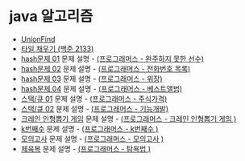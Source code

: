 # java 알고리즘 
  - <a href="https://github.com/koreanstudent/Algorithmus/blob/master/src/main/java/UnionFind.java">UnionFind</a>
  - <a href="https://github.com/koreanstudent/Algorithmus/blob/master/src/main/java/FillingTiles.java">타일 채우기 (백준 2133)</a>
  - <a href="https://github.com/koreanstudent/Algorithmus/blob/master/src/main/java/hash01.java">hash문제 01</a><p2> 문제 설명 - </p2><a href="https://programmers.co.kr/learn/courses/30/lessons/42576">(프로그래머스 - 완주하지 못한 선수)</a>
  - <a href="https://github.com/koreanstudent/Algorithmus/blob/master/src/main/java/hash02.java">hash문제 02</a><p2> 문제 설명 - </p2><a href="https://programmers.co.kr/learn/courses/30/lessons/42577">(프로그래머스 - 전화번호 목록)</a>
  - <a href="https://github.com/koreanstudent/Algorithmus/blob/master/src/main/java/hash03.java">hash문제 03</a><p2> 문제 설명 - </p2><a href="https://programmers.co.kr/learn/courses/30/lessons/42578">(프로그래머스 - 위장)</a>
  - <a href="https://github.com/koreanstudent/Algorithmus/blob/master/src/main/java/hash04.java">hash문제 04</a><p2> 문제 설명 - </p2><a href="https://programmers.co.kr/learn/courses/30/lessons/42579">(프로그래머스 - 베스트앨범)</a>
  - <a href="https://github.com/koreanstudent/Algorithmus/blob/master/src/main/java/stack.java">스택/큐 01</a><p2> 문제 설명 - </p2><a href="https://programmers.co.kr/learn/courses/30/lessons/42584">(프로그래머스 - 주식가격)</a>  
  - <a href="https://github.com/koreanstudent/Algorithmus/blob/master/src/main/java/stack2.java">스택/큐 02</a><p2> 문제 설명 - </p2><a href="https://programmers.co.kr/learn/courses/30/lessons/42586">(프로그래머스 - 기능개발)</a>
  - <a href="https://github.com/koreanstudent/Algorithmus/blob/master/src/main/java/dollDraw.java">크레인 인형뽑기 게임</a><p2> 문제 설명 - </p2><a href="https://programmers.co.kr/learn/courses/30/lessons/64061">(프로그래머스 - 크레인 인형뽑기 게임 )</a>
  - <a href="https://github.com/koreanstudent/Algorithmus/blob/master/src/main/java/kNumber.java">k번째수</a><p2> 문제 설명 - </p2><a href="https://programmers.co.kr/learn/courses/30/lessons/42748">(프로그래머스 - k번째수 )</a>
  - <a href="https://github.com/koreanstudent/Algorithmus/blob/master/src/main/java/practiceTest.java">모의고사</a><p2> 문제 설명 - </p2><a href="https://programmers.co.kr/learn/courses/30/lessons/42840">(프로그래머스 - 모의고사 )</a>
  - <a href="https://github.com/koreanstudent/Algorithmus/blob/master/src/main/java/gymSuit.java">체육복</a><p2> 문제 설명 - </p2><a href="https://programmers.co.kr/learn/courses/30/lessons/42862">(프로그래머스 - 탐욕법 )</a>
